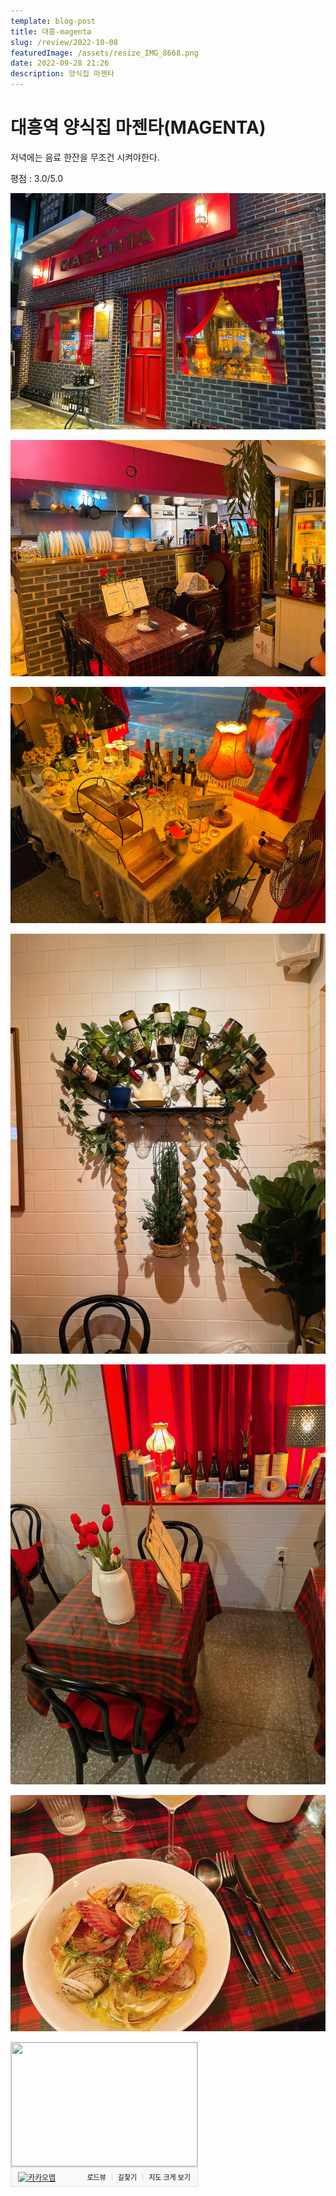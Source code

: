 ```yaml
---
template: blog-post
title: 대흥-magenta
slug: /review/2022-10-08
featuredImage: /assets/resize_IMG_8668.png
date: 2022-09-28 21:26
description: 양식집 마젠타
---
```

# 대흥역 양식집 마젠타(MAGENTA)

<p class="callout danger">저녁에는 음료 한잔을 무조건 시켜야한다.</p>
평점 : 3.0/5.0

![](images/20221008205706.png)  

![](images/20221008210021.png)  

![](images/20221008210039.png)  

![](images/20221008210148.png)  

![](images/20221008210106.png)  

![](images/20221008210122.png)  
<div style="font:normal normal 400 12px/normal dotum, sans-serif; width:300px; height:232px; color:#333; position:relative"><div style="height: 200px;"><a href="https://map.kakao.com/?urlX=487013.0&amp;urlY=1124118.0&amp;itemId=868642967&amp;q=%EB%A7%88%EC%A0%A0%ED%83%80&amp;srcid=868642967&amp;map_type=TYPE_MAP&amp;from=roughmap" target="_blank"><img class="map" src="http://t1.daumcdn.net/roughmap/imgmap/0dca6decc5ed3f4aff7d680d23efc1f3b825d993301d55cdb5687b723c751bb4" width="298px" height="198px" style="border:1px solid #ccc;"></a></div><div style="overflow: hidden; padding: 7px 11px; border: 1px solid rgba(0, 0, 0, 0.1); border-radius: 0px 0px 2px 2px; background-color: rgb(249, 249, 249);"><a href="https://map.kakao.com" target="_blank" style="float: left;"><img src="//t1.daumcdn.net/localimg/localimages/07/2018/pc/common/logo_kakaomap.png" width="72" height="16" alt="카카오맵" style="display:block;width:72px;height:16px"></a><div style="float: right; position: relative; top: 1px; font-size: 11px;"><a target="_blank" href="https://map.kakao.com/?from=roughmap&amp;srcid=868642967&amp;confirmid=868642967&amp;q=%EB%A7%88%EC%A0%A0%ED%83%80&amp;rv=on" style="float:left;height:15px;padding-top:1px;line-height:15px;color:#000;text-decoration: none;">로드뷰</a><span style="width: 1px;padding: 0;margin: 0 8px 0 9px;height: 11px;vertical-align: top;position: relative;top: 2px;border-left: 1px solid #d0d0d0;float: left;"></span><a target="_blank" href="https://map.kakao.com/?from=roughmap&amp;eName=%EB%A7%88%EC%A0%A0%ED%83%80&amp;eX=487013.0&amp;eY=1124118.0" style="float:left;height:15px;padding-top:1px;line-height:15px;color:#000;text-decoration: none;">길찾기</a><span style="width: 1px;padding: 0;margin: 0 8px 0 9px;height: 11px;vertical-align: top;position: relative;top: 2px;border-left: 1px solid #d0d0d0;float: left;"></span><a target="_blank" href="https://map.kakao.com?map_type=TYPE_MAP&amp;from=roughmap&amp;srcid=868642967&amp;itemId=868642967&amp;q=%EB%A7%88%EC%A0%A0%ED%83%80&amp;urlX=487013.0&amp;urlY=1124118.0" style="float:left;height:15px;padding-top:1px;line-height:15px;color:#000;text-decoration: none;">지도 크게 보기</a></div></div></div>

